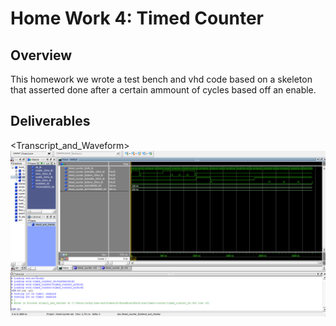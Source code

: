 # Home Work 4: Timed Counter

## Overview
This homework we wrote a test bench and vhd code based on a skeleton that asserted done after a certain ammount of cycles based off an enable.

## Deliverables
<Transcript_and_Waveform><img src="assets/Screenies/HW4_Waveform.png">
